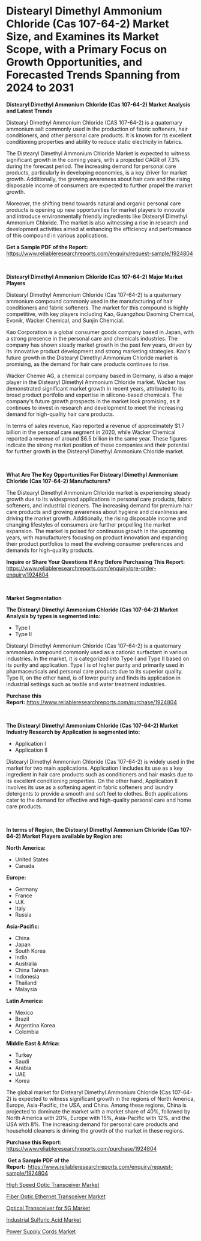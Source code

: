 <p><h1>Distearyl Dimethyl Ammonium Chloride (Cas 107-64-2) Market Size, and Examines its Market Scope, with a Primary Focus on Growth Opportunities, and Forecasted Trends Spanning from 2024 to 2031</h1></p><p><strong>Distearyl Dimethyl Ammonium Chloride (Cas 107-64-2) Market Analysis and Latest Trends</strong></p>
<p><p>Distearyl Dimethyl Ammonium Chloride (CAS 107-64-2) is a quaternary ammonium salt commonly used in the production of fabric softeners, hair conditioners, and other personal care products. It is known for its excellent conditioning properties and ability to reduce static electricity in fabrics.</p><p>The Distearyl Dimethyl Ammonium Chloride Market is expected to witness significant growth in the coming years, with a projected CAGR of 7.3% during the forecast period. The increasing demand for personal care products, particularly in developing economies, is a key driver for market growth. Additionally, the growing awareness about hair care and the rising disposable income of consumers are expected to further propel the market growth.</p><p>Moreover, the shifting trend towards natural and organic personal care products is opening up new opportunities for market players to innovate and introduce environmentally friendly ingredients like Distearyl Dimethyl Ammonium Chloride. The market is also witnessing a rise in research and development activities aimed at enhancing the efficiency and performance of this compound in various applications.</p></p>
<p><strong>Get a Sample PDF of the Report:&nbsp;</strong> <a href="https://www.reliableresearchreports.com/enquiry/request-sample/1924804">https://www.reliableresearchreports.com/enquiry/request-sample/1924804</a></p>
<p>&nbsp;</p>
<p><strong>Distearyl Dimethyl Ammonium Chloride (Cas 107-64-2) Major Market Players</strong></p>
<p><p>Distearyl Dimethyl Ammonium Chloride (Cas 107-64-2) is a quaternary ammonium compound commonly used in the manufacturing of hair conditioners and fabric softeners. The market for this compound is highly competitive, with key players including Kao, Guangzhou Daoming Chemical, Evonik, Wacker Chemical, and Sunjin Chemcial.</p><p>Kao Corporation is a global consumer goods company based in Japan, with a strong presence in the personal care and chemicals industries. The company has shown steady market growth in the past few years, driven by its innovative product development and strong marketing strategies. Kao's future growth in the Distearyl Dimethyl Ammonium Chloride market is promising, as the demand for hair care products continues to rise.</p><p>Wacker Chemie AG, a chemical company based in Germany, is also a major player in the Distearyl Dimethyl Ammonium Chloride market. Wacker has demonstrated significant market growth in recent years, attributed to its broad product portfolio and expertise in silicone-based chemicals. The company's future growth prospects in the market look promising, as it continues to invest in research and development to meet the increasing demand for high-quality hair care products.</p><p>In terms of sales revenue, Kao reported a revenue of approximately $1.7 billion in the personal care segment in 2020, while Wacker Chemical reported a revenue of around $6.5 billion in the same year. These figures indicate the strong market position of these companies and their potential for further growth in the Distearyl Dimethyl Ammonium Chloride market.</p></p>
<p>&nbsp;</p>
<p><strong>What Are The Key Opportunities For Distearyl Dimethyl Ammonium Chloride (Cas 107-64-2) Manufacturers?</strong></p>
<p><p>The Distearyl Dimethyl Ammonium Chloride market is experiencing steady growth due to its widespread applications in personal care products, fabric softeners, and industrial cleaners. The increasing demand for premium hair care products and growing awareness about hygiene and cleanliness are driving the market growth. Additionally, the rising disposable income and changing lifestyles of consumers are further propelling the market expansion. The market is poised for continuous growth in the upcoming years, with manufacturers focusing on product innovation and expanding their product portfolios to meet the evolving consumer preferences and demands for high-quality products.</p></p>
<p><strong>Inquire or Share Your Questions If Any Before Purchasing This Report:</strong> <a href="https://www.reliableresearchreports.com/enquiry/pre-order-enquiry/1924804">https://www.reliableresearchreports.com/enquiry/pre-order-enquiry/1924804</a></p>
<p>&nbsp;</p>
<p><strong>Market Segmentation</strong></p>
<p><strong>The Distearyl Dimethyl Ammonium Chloride (Cas 107-64-2) Market Analysis by types is segmented into:</strong></p>
<p><ul><li>Type I</li><li>Type II</li></ul></p>
<p><p>Distearyl Dimethyl Ammonium Chloride (Cas 107-64-2) is a quaternary ammonium compound commonly used as a cationic surfactant in various industries. In the market, it is categorized into Type I and Type II based on its purity and application. Type I is of higher purity and primarily used in pharmaceuticals and personal care products due to its superior quality. Type II, on the other hand, is of lower purity and finds its application in industrial settings such as textile and water treatment industries.</p></p>
<p><strong>Purchase this Report:&nbsp;</strong><a href="https://www.reliableresearchreports.com/purchase/1924804">https://www.reliableresearchreports.com/purchase/1924804</a></p>
<p>&nbsp;</p>
<p><strong>The Distearyl Dimethyl Ammonium Chloride (Cas 107-64-2) Market Industry Research by Application is segmented into:</strong></p>
<p><ul><li>Application I</li><li>Application II</li></ul></p>
<p><p>Distearyl Dimethyl Ammonium Chloride (Cas 107-64-2) is widely used in the market for two main applications. Application I includes its use as a key ingredient in hair care products such as conditioners and hair masks due to its excellent conditioning properties. On the other hand, Application II involves its use as a softening agent in fabric softeners and laundry detergents to provide a smooth and soft feel to clothes. Both applications cater to the demand for effective and high-quality personal care and home care products.</p></p>
<p>&nbsp;</p>
<p><strong>In terms of Region, the Distearyl Dimethyl Ammonium Chloride (Cas 107-64-2) Market Players available by Region are:</strong></p>
<p>
    <p> <strong> North America: </strong>
        <ul>
            <li>United States</li>
            <li>Canada</li>
        </ul>
        </p> 
    <p> <strong> Europe: </strong>
        <ul>
            <li>Germany</li>
            <li>France</li>
            <li>U.K.</li>
            <li>Italy</li>
            <li>Russia</li>
        </ul>
        </p> 
    <p> <strong> Asia-Pacific: </strong>
        <ul>
            <li>China</li>
            <li>Japan</li>
            <li>South Korea</li>
            <li>India</li>
            <li>Australia</li>
            <li>China Taiwan</li>
            <li>Indonesia</li>
            <li>Thailand</li>
            <li>Malaysia</li>
        </ul>
        </p> 
    <p> <strong> Latin America: </strong>
        <ul>
            <li>Mexico</li>
            <li>Brazil</li>
            <li>Argentina Korea</li>
            <li>Colombia</li>
        </ul>
        </p> 
    <p> <strong> Middle East & Africa: </strong>
        <ul>
            <li>Turkey</li>
            <li>Saudi</li>
            <li>Arabia</li>
            <li>UAE</li>
            <li>Korea</li>
        </ul>
    </p>
    </p>
<p><p>The global market for Distearyl Dimethyl Ammonium Chloride (Cas 107-64-2) is expected to witness significant growth in the regions of North America, Europe, Asia-Pacific, the USA, and China. Among these regions, China is projected to dominate the market with a market share of 40%, followed by North America with 20%, Europe with 15%, Asia-Pacific with 12%, and the USA with 8%. The increasing demand for personal care products and household cleaners is driving the growth of the market in these regions.</p></p>
<p><strong>Purchase this Report: </strong><a href="https://www.reliableresearchreports.com/purchase/1924804">https://www.reliableresearchreports.com/purchase/1924804</a></p>
<p>&nbsp;<strong>Get a Sample PDF of the Report:&nbsp;&nbsp;</strong><a href="https://www.reliableresearchreports.com/enquiry/request-sample/1924804">https://www.reliableresearchreports.com/enquiry/request-sample/1924804</a></p>
<p><strong></strong></p>
<p><p><a href="https://pretty-mail-caf.notion.site/High-Speed-Optic-Transceiver-Market-Analysis-and-Market-Size-Global-Industry-Overview-Market-Segme-064e9ed870e84a4baf527822cfa6d20c">High Speed Optic Transceiver Market</a></p><p><a href="https://angry-finch-aaf.notion.site/Fiber-Optic-Ethernet-Transceiver-Market-Size-Growth-Outlook-from-2024-to-2031-projecting-at-Market-47421e57d0ca47ae9626e78e140cff66">Fiber Optic Ethernet Transceiver Market</a></p><p><a href="https://circular-yam-9b9.notion.site/Global-Optical-Transceiver-for-5G-Market-Size-and-Market-Trends-Insights-and-Projections-from-2024--1838683beb864880b00fd83367254d05">Optical Transceiver for 5G Market</a></p><p><a href="https://view.publitas.com/reportprime-1/industrial-sulfuric-acid-market-research-report-provides-critical-insights-that-can-help-shape-business-development-and-investment-strategies/">Industrial Sulfuric Acid Market</a></p><p><a href="https://view.publitas.com/reportprime-1/global-power-supply-cords-market-size-and-market-trends-insights-and-projections-from-2024-to-2031/">Power Supply Cords Market</a></p></p>